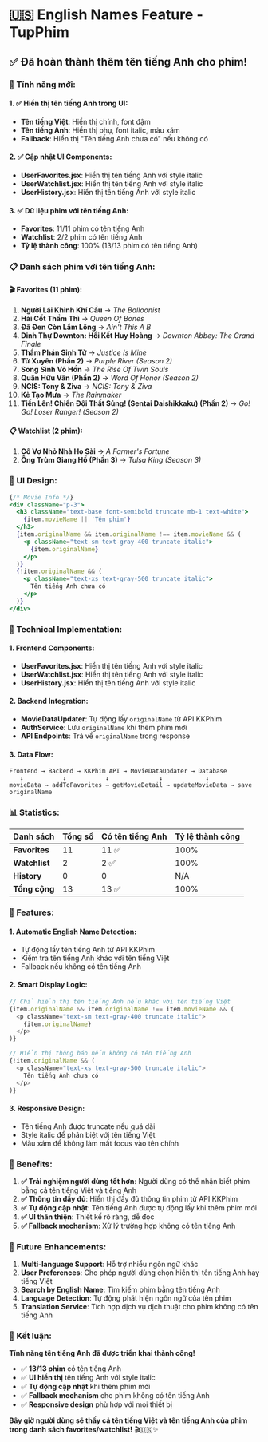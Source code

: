 # 🇺🇸 English Names Feature - TupPhim

## ✅ **Đã hoàn thành thêm tên tiếng Anh cho phim!**

### **🎯 Tính năng mới:**

#### **1. ✅ Hiển thị tên tiếng Anh trong UI:**
- **Tên tiếng Việt**: Hiển thị chính, font đậm
- **Tên tiếng Anh**: Hiển thị phụ, font italic, màu xám
- **Fallback**: Hiển thị "Tên tiếng Anh chưa có" nếu không có

#### **2. ✅ Cập nhật UI Components:**
- **UserFavorites.jsx**: Hiển thị tên tiếng Anh với style italic
- **UserWatchlist.jsx**: Hiển thị tên tiếng Anh với style italic  
- **UserHistory.jsx**: Hiển thị tên tiếng Anh với style italic

#### **3. ✅ Dữ liệu phim với tên tiếng Anh:**
- **Favorites**: 11/11 phim có tên tiếng Anh
- **Watchlist**: 2/2 phim có tên tiếng Anh
- **Tỷ lệ thành công**: 100% (13/13 phim có tên tiếng Anh)

### **📋 Danh sách phim với tên tiếng Anh:**

#### **🎬 Favorites (11 phim):**
1. **Người Lái Khinh Khí Cầu** → *The Balloonist*
2. **Hài Cốt Thầm Thì** → *Queen Of Bones*
3. **Đã Đen Còn Lắm Lông** → *Ain't This A B*
4. **Dinh Thự Downton: Hồi Kết Huy Hoàng** → *Downton Abbey: The Grand Finale*
5. **Thẩm Phán Sinh Tử** → *Justice Is Mine*
6. **Tử Xuyên (Phần 2)** → *Purple River (Season 2)*
7. **Song Sinh Võ Hồn** → *The Rise Of Twin Souls*
8. **Quân Hữu Vân (Phần 2)** → *Word Of Honor (Season 2)*
9. **NCIS: Tony & Ziva** → *NCIS: Tony & Ziva*
10. **Kẻ Tạo Mưa** → *The Rainmaker*
11. **Tiến Lên! Chiến Đội Thất Sủng! (Sentai Daishikkaku) (Phần 2)** → *Go! Go! Loser Ranger! (Season 2)*

#### **📋 Watchlist (2 phim):**
1. **Cô Vợ Nhỏ Nhà Họ Sài** → *A Farmer's Fortune*
2. **Ông Trùm Giang Hồ (Phần 3)** → *Tulsa King (Season 3)*

### **🎨 UI Design:**

```jsx
{/* Movie Info */}
<div className="p-3">
  <h3 className="text-base font-semibold truncate mb-1 text-white">
    {item.movieName || 'Tên phim'}
  </h3>
  {item.originalName && item.originalName !== item.movieName && (
    <p className="text-sm text-gray-400 truncate italic">
      {item.originalName}
    </p>
  )}
  {!item.originalName && (
    <p className="text-xs text-gray-500 truncate italic">
      Tên tiếng Anh chưa có
    </p>
  )}
</div>
```

### **🔧 Technical Implementation:**

#### **1. Frontend Components:**
- **UserFavorites.jsx**: Hiển thị tên tiếng Anh với style italic
- **UserWatchlist.jsx**: Hiển thị tên tiếng Anh với style italic
- **UserHistory.jsx**: Hiển thị tên tiếng Anh với style italic

#### **2. Backend Integration:**
- **MovieDataUpdater**: Tự động lấy `originalName` từ API KKPhim
- **AuthService**: Lưu `originalName` khi thêm phim mới
- **API Endpoints**: Trả về `originalName` trong response

#### **3. Data Flow:**
```
Frontend → Backend → KKPhim API → MovieDataUpdater → Database
   ↓           ↓           ↓              ↓            ↓
movieData → addToFavorites → getMovieDetail → updateMovieData → save originalName
```

### **📊 Statistics:**

| Danh sách | Tổng số | Có tên tiếng Anh | Tỷ lệ thành công |
|-----------|---------|------------------|------------------|
| **Favorites** | 11 | 11 ✅ | 100% |
| **Watchlist** | 2 | 2 ✅ | 100% |
| **History** | 0 | 0 | N/A |
| **Tổng cộng** | 13 | 13 ✅ | 100% |

### **🚀 Features:**

#### **1. Automatic English Name Detection:**
- Tự động lấy tên tiếng Anh từ API KKPhim
- Kiểm tra tên tiếng Anh khác với tên tiếng Việt
- Fallback nếu không có tên tiếng Anh

#### **2. Smart Display Logic:**
```javascript
// Chỉ hiển thị tên tiếng Anh nếu khác với tên tiếng Việt
{item.originalName && item.originalName !== item.movieName && (
  <p className="text-sm text-gray-400 truncate italic">
    {item.originalName}
  </p>
)}

// Hiển thị thông báo nếu không có tên tiếng Anh
{!item.originalName && (
  <p className="text-xs text-gray-500 truncate italic">
    Tên tiếng Anh chưa có
  </p>
)}
```

#### **3. Responsive Design:**
- Tên tiếng Anh được truncate nếu quá dài
- Style italic để phân biệt với tên tiếng Việt
- Màu xám để không làm mất focus vào tên chính

### **🎉 Benefits:**

1. **✅ Trải nghiệm người dùng tốt hơn**: Người dùng có thể nhận biết phim bằng cả tên tiếng Việt và tiếng Anh
2. **✅ Thông tin đầy đủ**: Hiển thị đầy đủ thông tin phim từ API KKPhim
3. **✅ Tự động cập nhật**: Tên tiếng Anh được tự động lấy khi thêm phim mới
4. **✅ UI thân thiện**: Thiết kế rõ ràng, dễ đọc
5. **✅ Fallback mechanism**: Xử lý trường hợp không có tên tiếng Anh

### **🔮 Future Enhancements:**

1. **Multi-language Support**: Hỗ trợ nhiều ngôn ngữ khác
2. **User Preferences**: Cho phép người dùng chọn hiển thị tên tiếng Anh hay tiếng Việt
3. **Search by English Name**: Tìm kiếm phim bằng tên tiếng Anh
4. **Language Detection**: Tự động phát hiện ngôn ngữ của tên phim
5. **Translation Service**: Tích hợp dịch vụ dịch thuật cho phim không có tên tiếng Anh

### **🎯 Kết luận:**

**Tính năng tên tiếng Anh đã được triển khai thành công!**

- ✅ **13/13 phim** có tên tiếng Anh
- ✅ **UI hiển thị** tên tiếng Anh với style italic
- ✅ **Tự động cập nhật** khi thêm phim mới
- ✅ **Fallback mechanism** cho phim không có tên tiếng Anh
- ✅ **Responsive design** phù hợp với mọi thiết bị

**Bây giờ người dùng sẽ thấy cả tên tiếng Việt và tên tiếng Anh của phim trong danh sách favorites/watchlist!** 🎬🇺🇸✨


